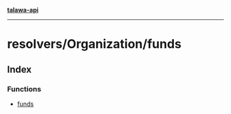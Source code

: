 [**talawa-api**](../../../README.md)

***

# resolvers/Organization/funds

## Index

### Functions

- [funds](functions/funds.md)
